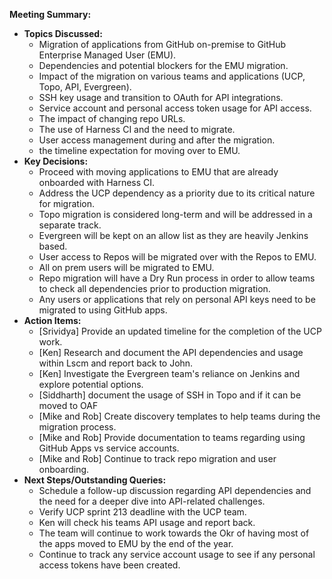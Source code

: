 **Meeting Summary:**

-   **Topics Discussed:**
    -   Migration of applications from GitHub on-premise to GitHub Enterprise Managed User (EMU).
    -   Dependencies and potential blockers for the EMU migration.
    -   Impact of the migration on various teams and applications (UCP, Topo, API, Evergreen).
    -   SSH key usage and transition to OAuth for API integrations.
    -   Service account and personal access token usage for API access.
    -   The impact of changing repo URLs.
    - The use of Harness CI and the need to migrate.
    - User access management during and after the migration.
    - the timeline expectation for moving over to EMU.
-   **Key Decisions:**
    -   Proceed with moving applications to EMU that are already onboarded with Harness CI.
    -   Address the UCP dependency as a priority due to its critical nature for migration.
    -   Topo migration is considered long-term and will be addressed in a separate track.
    - Evergreen will be kept on an allow list as they are heavily Jenkins based.
    - User access to Repos will be migrated over with the Repos to EMU.
    - All on prem users will be migrated to EMU.
    -  Repo migration will have a Dry Run process in order to allow teams to check all dependencies prior to production migration.
    - Any users or applications that rely on personal API keys need to be migrated to using GitHub apps.
-   **Action Items:**
    -   [Srividya] Provide an updated timeline for the completion of the UCP work.
    -   [Ken] Research and document the API dependencies and usage within Lscm and report back to John.
    -   [Ken] Investigate the Evergreen team's reliance on Jenkins and explore potential options.
    - [Siddharth] document the usage of SSH in Topo and if it can be moved to OAF
    - [Mike and Rob] Create discovery templates to help teams during the migration process.
    - [Mike and Rob] Provide documentation to teams regarding using GitHub Apps vs service accounts.
    - [Mike and Rob] Continue to track repo migration and user onboarding.
-   **Next Steps/Outstanding Queries:**
    -   Schedule a follow-up discussion regarding API dependencies and the need for a deeper dive into API-related challenges.
    -   Verify UCP sprint 213 deadline with the UCP team.
    - Ken will check his teams API usage and report back.
    - The team will continue to work towards the Okr of having most of the apps moved to EMU by the end of the year.
    -  Continue to track any service account usage to see if any personal access tokens have been created.
